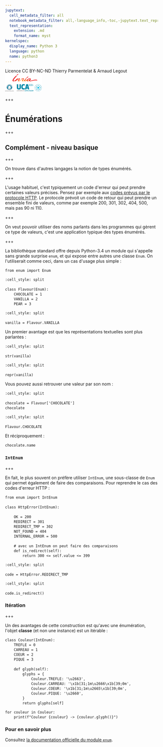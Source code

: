 ```yaml
---
jupytext:
  cell_metadata_filter: all
  notebook_metadata_filter: all,-language_info,-toc,-jupytext.text_representation.jupytext_version,-jupytext.text_representation.format_version
  text_representation:
    extension: .md
    format_name: myst
kernelspec:
  display_name: Python 3
  language: python
  name: python3
---
```


<div class="licence">
<span>Licence CC BY-NC-ND</span>
<span>Thierry Parmentelat &amp; Arnaud Legout</span>
<span><img src="media/both-logos-small-alpha.png" /></span>
</div>

+++

# Énumérations

+++

## Complément - niveau basique

+++

On trouve dans d'autres langages la notion de types énumérés.

+++

L'usage habituel, c'est typiquement un code d'erreur qui peut prendre certaines valeurs précises. Pensez par exemple aux [codes prévus par le protocole HTTP](https://fr.wikipedia.org/wiki/Liste_des_codes_HTTP). Le protocole prévoit un code de retour qui peut prendre un ensemble fini de valeurs, comme par exemple 200, 301, 302, 404, 500, mais pas 90 ni 110.

+++

On veut pouvoir utiliser des noms parlants dans les programmes qui gèrent ce type de valeurs, c'est une application typique des types énumérés.

+++

La bibliothèque standard offre depuis Python-3.4 un module qui s'appelle sans grande surprise `enum`, et qui expose entre autres une classe `Enum`. On l'utiliserait comme ceci, dans un cas d'usage plus simple :

```{code-cell}
from enum import Enum
```

```{code-cell}
:cell_style: split

class Flavour(Enum):
    CHOCOLATE = 1
    VANILLA = 2
    PEAR = 3
```

```{code-cell}
:cell_style: split

vanilla = Flavour.VANILLA
```

Un premier avantage est que les représentations textuelles sont plus parlantes :

```{code-cell}
:cell_style: split

str(vanilla)
```

```{code-cell}
:cell_style: split

repr(vanilla)
```

Vous pouvez aussi retrouver une valeur par son nom :

```{code-cell}
:cell_style: split

chocolate = Flavour['CHOCOLATE']
chocolate
```

```{code-cell}
:cell_style: split

Flavour.CHOCOLATE
```

Et réciproquement :

```{code-cell}
chocolate.name
```

### `IntEnum`

+++

En fait, le plus souvent on préfère utiliser `IntEnum`, une sous-classe de `Enum` qui permet également de faire des comparaisons. Pour reprendre le cas des codes d'erreur HTTP :

```{code-cell}
from enum import IntEnum

class HttpError(IntEnum):

    OK = 200
    REDIRECT = 301
    REDIRECT_TMP = 302
    NOT_FOUND = 404
    INTERNAL_ERROR = 500

    # avec un IntEnum on peut faire des comparaisons
    def is_redirect(self):
        return 300 <= self.value <= 399
```

```{code-cell}
:cell_style: split

code = HttpError.REDIRECT_TMP
```

```{code-cell}
:cell_style: split

code.is_redirect()
```

### Itération

+++

Un des avantages de cette construction est qu'avec une énumération, l'objet **classe** (et non une instance) est un itérable :

```{code-cell}
class Couleur(IntEnum):
    TREFLE = 0
    CARREAU = 1
    COEUR = 2
    PIQUE = 3

    def glyph(self):
        glyphs = {
            Couleur.TREFLE: '\u2663',
            Couleur.CARREAU: '\x1b[31;1m\u2666\x1b[39;0m',
            Couleur.COEUR: '\x1b[31;1m\u2665\x1b[39;0m',
            Couleur.PIQUE: '\u2660',
        }
        return glyphs[self]
```

```{code-cell}
for couleur in Couleur:
    print(f"Couleur {couleur} -> {couleur.glyph()}")
```

### Pour en savoir plus

Consultez [la documentation officielle du module `enum`](https://docs.python.org/3/library/enum.html).
